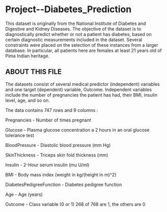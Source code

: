 # Project--Diabetes_Prediction

This dataset is originally from the National Institute of Diabetes and Digestive and Kidney Diseases. The objective of the dataset is to diagnostically predict whether or not a patient has diabetes, based on certain diagnostic measurements included in the dataset. Several constraints were placed on the selection of these instances from a larger database. In particular, all patients here are females at least 21 years old of Pima Indian heritage.


## ABOUT THIS FILE
The datasets consist of several medical predictor (independent) variables and one target (dependent) variable, Outcome. Independent variables include the number of pregnancies the patient has had, their BMI, insulin level, age, and so on.

The data contains 747 rows and 9 columns :

Pregnancies - Number of times pregnant 

Glucose - Plasma glucose concentration a 2 hours in an oral glucose tolerance test

BloodPressure - Diastolic blood pressure (mm Hg)

SkinThickness - Triceps skin fold thickness (mm)

Insulin - 2-Hour serum insulin (mu U/ml)

BMI - Body mass index (weight in kg/(height in m)^2)

DiabetesPedigreeFunction - Diabetes pedigree function

Age - Age (years)

Outcome - Class variable (0 or 1) 268 of 768 are 1, the others are 0
